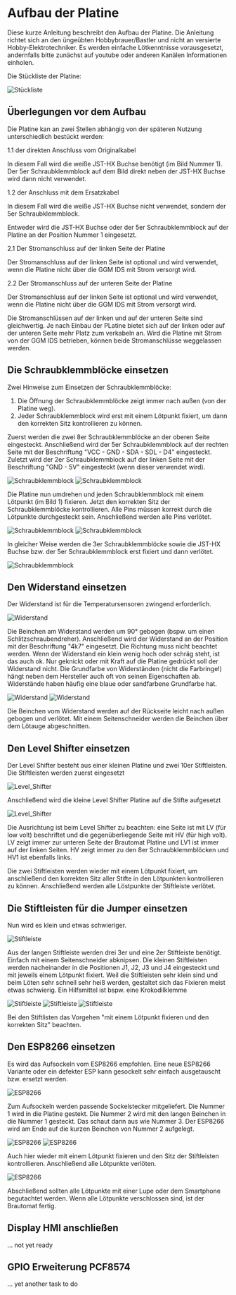 # Aufbau der Platine

Diese kurze Anleitung beschreibt den Aufbau der Platine. Die Anleitung richtet sich an den üngeübten Hobbybrauer/Bastler und nicht an versierte Hobby-Elektrotechniker. Es werden einfache Lötkenntnisse vorausgesetzt, andernfalls bitte zunächst auf youtube oder anderen Kanälen Informationen einholen.

Die Stückliste der Platine:

![Stückliste](/docs/img/Stueckliste.jpg)

## Überlegungen vor dem Aufbau

Die Platine kan an zwei Stellen abhängig von der späteren Nutzung unterschiedlich bestückt werden:

1.1 der direkten Anschluss vom Originalkabel

In diesem Fall wird die weiße JST-HX Buchse benötigt (im Bild Nummer 1). Der 5er Schraubklemmblock auf dem Bild direkt neben der JST-HX Buchse wird dann nicht verwendet.

1.2 der Anschluss mit dem Ersatzkabel

In diesem Fall wird die weiße JST-HX Buchse nicht verwendet, sondern der 5er Schraubklemmblock.

Entweder wird die JST-HX Buchse oder der 5er Schraubklemmblock auf der Platine an der Position Nummer 1 eingesetzt.

2.1 Der Stromanschluss auf der linken Seite der Platine

Der Stromanschluss auf der linken Seite ist optional und wird verwendet, wenn die Platine nicht über die GGM IDS mit Strom versorgt wird.

2.2 Der Stromanschluss auf der unteren Seite der Platine

Der Stromanschluss auf der linken Seite ist optional und wird verwendet, wenn die Platine nicht über die GGM IDS mit Strom versorgt wird.

Die Stromanschlüssen auf der linken und auf der unteren Seite sind gleichwertig. Je nach Einbau der PLatine bietet sich auf der linken oder auf der unteren Seite mehr Platz zum verkabeln an. Wird die Platine mit Strom von der GGM IDS betrieben, können beide Stromanschlüsse weggelassen werden.

## Die Schraubklemmblöcke einsetzen

Zwei Hinweise zum Einsetzen der Schraubklemmblöcke:

1. Die Öffnung der Schraubklemmblöcke zeigt immer nach außen (von der Platine weg).
2. Jeder Schraubklemmblock wird erst mit einem Lötpunkt fixiert, um dann den korrekten Sitz kontrollieren zu können.

Zuerst werden die zwei 8er Schraubklemmblöcke an der oberen Seite eingesteckt. Anschließend wird der 5er Schraubklemmblock auf der rechten Seite mit der Beschriftung "VCC - GND - SDA - SDL - D4" eingesteckt. Zuletzt wird der 2er Schraubklemmblock auf der linken Seite mit der Beschriftung "GND - 5V" eingesteckt (wenn dieser verwendet wird).

![Schraubklemmblock](/docs/img/Schraubklemm_1.jpeg) ![Schraubklemmblock](/docs/img/Schraubklemm_2.jpeg)

Die Platine nun umdrehen und jeden Schraubklemmblock mit einem Lötpunkt (im Bild 1) fixieren. Jetzt den korrekten Sitz der Schraubklemmblöcke kontrollieren. Alle Pins müssen korrekt durch die Lötpunkte durchgesteckt sein. Anschließend werden alle Pins verlötet.

![Schraubklemmblock](/docs/img/Schraubklemm_5.jpeg) ![Schraubklemmblock](/docs/img/Schraubklemm_4.jpeg)

In gleicher Weise werden die 3er Schraubklemmblöcke sowie die JST-HX Buchse bzw. der 5er Schraubklemmblock erst fixiert und dann verlötet.

![Schraubklemmblock](/docs/img/Schraubklemm_3.jpeg)

## Den Widerstand einsetzen

Der Widerstand ist für die Temperatursensoren zwingend erforderlich.

![Widerstand](/docs/img/Widerstand_1.jpeg)

Die Beinchen am Widerstand werden um 90° gebogen (bspw. um einen Schlitzschraubendreher). Anschließend wird der Widerstand an der Position mit der Beschriftung "4k7" eingesetzt. Die Richtung muss nicht beachtet werden. Wenn der Widerstand ein klein wenig hoch oder schräg steht, ist das auch ok. Nur geknickt oder mit Kraft auf die Platine gedrückt soll der Widerstand nicht. Die Grundfarbe von Widerständen (nicht die Farbringe!) hängt neben dem Hersteller auch oft von seinen Eigenschaften ab. Widerstände haben häufig eine blaue oder sandfarbene Grundfarbe hat.

![Widerstand](/docs/img/Widerstand_2.jpeg) ![Widerstand](/docs/img/Widerstand_3.jpeg)

Die Beinchen vom Widerstand werden auf der Rückseite leicht nach außen gebogen und verlötet. Mit einem Seitenschneider werden die Beinchen über dem Lötauge abgeschnitten.

## Den Level Shifter einsetzen

Der Level Shifter besteht aus einer kleinen Platine und zwei 10er Stiftleisten. Die Stiftleisten werden zuerst eingesetzt

![Level_Shifter](/docs/img/Level_Shifter_1.jpeg)

Anschließend wird die kleine Level Shifter Platine auf die Stifte aufgesetzt

![Level_Shifter](/docs/img/Level_Shifter_2.jpeg)

Die Ausrichtung ist beim Level Shifter zu beachten: eine Seite ist mit LV (für low volt) beschriftet und die gegenüberliegende Seite mit HV (für high volt). LV zeigt immer zur unteren Seite der Brautomat Platine und LV1 ist immer auf der linken Seiten.
HV zeigt immer zu den 8er Schraubklemmblöcken und HV1 ist ebenfalls links.

Die zwei Stiftleisten werden wieder mit einem Lötpunkt fixiert, um anschließend den korrekten Sitz aller Stifte in den Lötpunkten kontrollieren zu können. Anschließend werden alle Löstpunkte der Stiftleiste verlötet.

## Die Stiftleisten für die Jumper einsetzen

Nun wird es klein und etwas schwieriger.

![Stiftleiste](/docs/img/Stiftleiste_1.jpeg)

Aus der langen Stiftleiste werden drei 3er und eine 2er Stiftleiste benötigt. Einfach mit einem Seitenschneider abknipsen.
Die kleinen Stiftleisten werden nacheinander in die Positionen J1, J2, J3 und J4 eingesteckt und mit jeweils einem Lötpunkt fixiert. Weil die Stiftleisten sehr klein sind und beim Löten sehr schnell sehr heiß werden, gestaltet sich das Fixieren meist etwas schwierig. Ein Hilfsmittel ist bspw. eine Krokodilklemme

![Stiftleiste](/docs/img/Stiftleiste_2.jpeg) ![Stiftleiste](/docs/img/Stiftleiste_3.jpeg) ![Stiftleiste](/docs/img/Stiftleiste_4.jpeg)

Bei den Stiftlisten das Vorgehen "mit einem Lötpunkt fixieren und den korrekten Sitz" beachten.

## Den ESP8266 einsetzen

Es wird das Aufsockeln vom ESP8266 empfohlen. Eine neue ESP8266 Variante oder ein defekter ESP kann gesockelt sehr einfach ausgetauscht bzw. ersetzt werden.

![ESP8266](/docs/img/ESP8266_1.jpeg)

Zum Aufsockeln werden passende Sockelstecker mitgeliefert. Die Nummer 1 wird in die Platine gestekt. Die Nummer 2 wird mit den langen Beinchen in die Nummer 1 gesteckt. Das schaut dann aus wie Nummer 3. Der ESP8266 wird am Ende auf die kurzen Beinchen von Nummer 2 aufgelegt.

![ESP8266](/docs/img/ESP8266_2.jpeg) ![ESP8266](/docs/img/ESP8266_3.jpeg)

Auch hier wieder mit einem Lötpunkt fixieren und den Sitz der Stiftleisten kontrollieren. Anschließend alle Lötpunkte verlöten.

![ESP8266](/docs/img/ESP8266_4.jpeg)

Abschließend sollten alle Lötpunkte mit einer Lupe oder dem Smartphone begutachtet werden. Wenn alle Lötpunkte verschlossen sind, ist der Brautomat fertig.

## Display HMI anschließen

... not yet ready

## GPIO Erweiterung PCF8574

... yet another task to do
